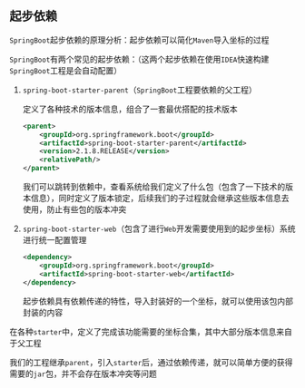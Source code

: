 ## 起步依赖

`SpringBoot`起步依赖的原理分析：起步依赖可以简化`Maven`导入坐标的过程

`SpringBoot`有两个常见的起步依赖：（这两个起步依赖在使用`IDEA`快速构建`SpringBoot`工程是会自动配置）

1. `spring-boot-starter-parent`（`SpringBoot`工程要依赖的父工程）

   定义了各种技术的版本信息，组合了一套最优搭配的技术版本

   ```xml
   <parent>
       <groupId>org.springframework.boot</groupId>
       <artifactId>spring-boot-starter-parent</artifactId>
       <version>2.1.8.RELEASE</version>
       <relativePath/>
   </parent>
   ```

   我们可以跳转到依赖中，查看系统给我们定义了什么包（包含了一下技术的版本信息），同时定义了版本锁定，后续我们的子过程就会继承这些版本信息去使用，防止有些包的版本冲突

2. `spring-boot-starter-web`（包含了进行`Web`开发需要使用到的起步坐标）系统进行统一配置管理

   ```xml
   <dependency>
       <groupId>org.springframework.boot</groupId>
       <artifactId>spring-boot-starter-web</artifactId>
   </dependency>
   ```

   起步依赖具有依赖传递的特性，导入封装好的一个坐标，就可以使用该包内部封装的内容

在各种`starter`中，定义了完成该功能需要的坐标合集，其中大部分版本信息来自于父工程

我们的工程继承`parent`，引入`starter`后，通过依赖传递，就可以简单方便的获得需要的`jar`包，并不会存在版本冲突等问题


